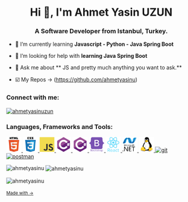 <h1 align="center">Hi 👋, I'm Ahmet Yasin UZUN</h1>
<h3 align="center">A Software Developer from Istanbul, Turkey.</h3>


- 🌱 I’m currently learning **Javascript - Python - Java Spring Boot**


- 🤝 I’m looking for help with **learning Java Spring Boot**

- 💬 Ask me about ** JS and pretty much anything you want to ask.**
- ☑️ My Repos -> (https://github.com/ahmetyasinu)
<h3 align="left">
  Connect with me:
</h3>
<p align="left">
  
<a href="https://www.linkedin.com/in/ahmetyasinuzun/">
  <img align="center" src="https://raw.githubusercontent.com/rahuldkjain/github-profile-readme-generator/master/src/images/icons/Social/linked-in-alt.svg" alt="ahmetyasinuzun" height="30" width="40" />
  </a>
  
</p>

<h3 align="left">
  Languages, Frameworks and Tools:
</h3>
<p align="left"> 
  
  <!-- HTML5 -->
  <a href="https://www.w3.org/html/" target="_blank"> 
    <img src="https://raw.githubusercontent.com/devicons/devicon/master/icons/html5/html5-original-wordmark.svg" alt="html5" width="40" height="40"/> 
  </a>

  <!--CSS3--->
  <a href="https://www.w3schools.com/css/" target="_blank" rel="noreferrer"> 
    <img src="https://raw.githubusercontent.com/devicons/devicon/master/icons/css3/css3-original-wordmark.svg" alt="css3" width="40" height="40"/> 
  </a>
  <!-- Javascript -->
  <a href="https://developer.mozilla.org/en-US/docs/Web/JavaScript" target="_blank"> 
    <img src="https://raw.githubusercontent.com/devicons/devicon/master/icons/javascript/javascript-original.svg" alt="javascript" width="40" height="40"/>   
  </a>
  
  <!--Java Spring Boot-->
  <a href="https://www.w3schools.com/cs/" target="_blank"> 
    <img src="https://raw.githubusercontent.com/devicons/devicon/master/icons/csharp/csharp-original.svg" alt="csharp" width="40" height="40"/> 
  
  </a>  
  <!--C#-->
  <a href="https://www.w3schools.com/cs/" target="_blank"> 
    <img src="https://raw.githubusercontent.com/devicons/devicon/master/icons/csharp/csharp-original.svg" alt="csharp" width="40" height="40"/> 
  </a>  
  
  <!-- Bootstrap -->
  <a href="https://getbootstrap.com" target="_blank"> 
    <img src="https://raw.githubusercontent.com/devicons/devicon/master/icons/bootstrap/bootstrap-plain-wordmark.svg" alt="bootstrap" width="40" height="40"/> 
  </a>
  
  <!-- React -->
  <a href="https://reactjs.org/" target="_blank"> 
    <img src="https://raw.githubusercontent.com/devicons/devicon/master/icons/react/react-original-wordmark.svg" alt="react" width="40" height="40"/> 
  </a> 
  
  <!-- .Net -->
  <a href="https://dotnet.microsoft.com/" target="_blank"> 
    <img src="https://raw.githubusercontent.com/devicons/devicon/master/icons/dot-net/dot-net-original-wordmark.svg" alt="dotnet" width="40" height="40"/>  
  </a>

  <!-- Linux -->
  <a href="https://www.linux.org/" target="_blank"> 
    <img src="https://raw.githubusercontent.com/devicons/devicon/master/icons/linux/linux-original.svg" alt="linux" width="40" height="40"/> 
  </a> 
  <!-- Git -->
  <a href="https://git-scm.com/" target="_blank"> 
    <img src="https://www.vectorlogo.zone/logos/git-scm/git-scm-icon.svg" alt="git" width="40" height="40"/> 
  </a>
  <!-- Postman -->
  <a href="https://postman.com" target="_blank" rel="noreferrer"> 
    <img src="https://www.vectorlogo.zone/logos/getpostman/getpostman-icon.svg" alt="postman" width="40" height="40"/> 
  </a>
  
</p>

<!-- Most Used Languages -->
<p><img align="left" src="https://github-readme-stats.vercel.app/api/top-langs?username=ahmetyasinu&show_icons=true&theme=tokyonight&locale=en&layout=compact" alt="ahmetyasinu" /></p>
<!-- Github Stats -->

<p>&nbsp;<img align="center" src="https://github-readme-stats.vercel.app/api?username=ahmetyasinu&show_icons=true&theme=tokyonight&locale=en" alt="ahmetyasinu" /></p>

<!-- Contrubutions Streak -->
<p><img align="center" src="https://github-readme-streak-stats.herokuapp.com/?user=ahmetyasinu&theme=dark" alt="ahmetyasinu" /></p>

<!-- Github Profile Trophies  -->
<!--  <p align="left"> <a href="https://github.com/ryo-ma/github-profile-trophy"><img src="https://github.com/ahmetyasinu" alt="BRN33" /></a> </p>
 -->

<small>
<a href="https://rahuldkjain.github.io/gh-profile-readme-generator">Made with -><a/>
</small>

